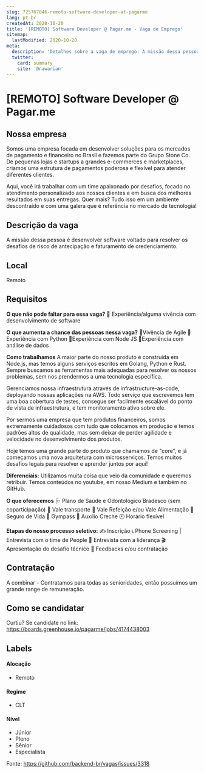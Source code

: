 ```yaml
---
slug: 725767046-remoto-software-developer-at-pagarme
lang: pt-br
createdAt: 2020-10-20
title: '[REMOTO] Software Developer @ Pagar.me - Vaga de Emprego'
sitemap:
  lastModified: 2020-10-20
meta:
  description: 'Detalhes sobre a vaga de emprego: A missão dessa pessoa é desenvolver software voltado para resolver os desafios de risco de antecipação e faturamento de credenciamento.'
  twitter:
    card: summary
    site: '@nawarian'
---
```


# [REMOTO] Software Developer @ Pagar.me

## Nossa empresa

Somos uma empresa focada em desenvolver soluções para os mercados de pagamento e financeiro no Brasil e fazemos parte do Grupo Stone Co. De pequenas lojas e startups a grandes e-commerces e marketplaces, criamos uma estrutura de pagamentos poderosa e flexível para atender diferentes clientes. 

Aqui, você irá trabalhar com um time apaixonado por desafios, focado no atendimento personalizado aos nossos clientes e em busca dos melhores resultados em suas entregas. Quer mais? Tudo isso em um ambiente descontraído e com uma galera que é referência no mercado de tecnologia!

## Descrição da vaga

A missão dessa pessoa é desenvolver software voltado para resolver os desafios de risco de antecipação e faturamento de credenciamento.

## Local

Remoto 

## Requisitos

**O que não pode faltar para essa vaga?**
💼 Experiência/alguma vivência com desenvolvimento de software


**O que aumenta a chance das pessoas nessa vaga?**
🧩Vivência de Agile
👾Experiência com Python
👾Experiência com Node JS
👾Experiência com análise de dados

**Como trabalhamos**
A maior parte do nosso produto é construída em Node.js, mas temos alguns serviços escritos em Golang, Python e Rust. Sempre buscamos as ferramentas mais adequadas para resolver os nossos problemas, sem nos prendermos a uma tecnologia específica.

Gerenciamos nossa infraestrutura através de infrastructure-as-code, deployando nossas aplicações na AWS. Todo serviço que escrevemos tem uma boa cobertura de testes, consegue ser facilmente escalável do ponto de vista de infraestrutura, e tem monitoramento ativo sobre ele.

Por sermos uma empresa que tem produtos financeiros, somos extremamente cuidadosos com tudo que colocamos em produção e temos padrões altos de qualidade, mas sem deixar de perder agilidade e velocidade no desenvolvimento dos produtos.

Hoje temos uma grande parte do produto que chamamos de "core", e já começamos uma nova arquitetura com microsserviços. Temos muitos desafios legais para resolver e aprender juntos por aqui!

**Diferenciais:**
Utilizamos muita coisa que veio da comunidade e queremos retribuir. Temos conteúdos no youtube, em nosso Medium e também no GitHub.

**O que oferecemos**
🩺 Plano de Saúde e Odontológico Bradesco (sem coparticipação)
🚌 Vale transporte
🥗 Vale Refeição e/ou Vale Alimentação
💚 Seguro de Vida
💪 Gympass
👶 Auxílio Creche
🕗 Horário flexível

**Etapas do nosso processo seletivo:**
✍️ Inscrição
📞 Phone Screening | Entrevista com o time de People
🤝 Entrevista com a liderança
🎬 Apresentação do desafio técnico
🏁 Feedbacks e/ou contratação


## Contratação

A combinar - Contratamos para todas as senioridades, então possuímos um grande range de remuneração.


## Como se candidatar

Curtiu? Se candidate no link: https://boards.greenhouse.io/pagarme/jobs/4174438003


## Labels


#### Alocação
- Remoto

#### Regime
- CLT


#### Nível
- Júnior
- Pleno
- Sênior
- Especialista




Fonte: https://github.com/backend-br/vagas/issues/3318